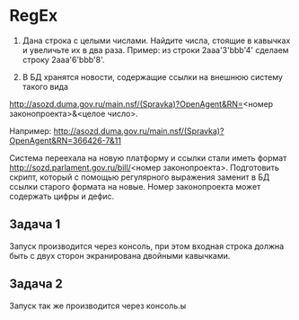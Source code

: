 # RegEx

1. Дана строка с целыми числами. Найдите числа, стоящие в кавычках и увеличьте их в два раза. Пример: из строки 2aaa'3'bbb'4' сделаем строку 2aaa'6'bbb'8'.

2. В БД хранятся новости, содержащие ссылки на внешнюю систему такого вида

http://asozd.duma.gov.ru/main.nsf/(Spravka)?OpenAgent&RN=<номер законопроекта>&<целое число>.

Например: http://asozd.duma.gov.ru/main.nsf/(Spravka)?OpenAgent&RN=366426-7&11

Система переехала на новую платформу и ссылки стали иметь формат http://sozd.parlament.gov.ru/bill/<номер законопроекта>. Подготовить скрипт, который с помощью регулярного выражения заменит в БД ссылки старого формата на новые. Номер законопроекта может содержать цифры и дефис.

## Задача 1

Запуск производится через консоль, при этом входная строка должна быть с двух сторон экранирована двойными кавычками.

## Задача 2

Запуск так же производится через консоль.ы
